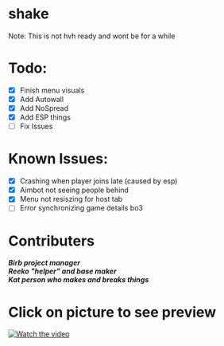 
# shake

Note: This is not hvh ready and wont be for a while

# Todo:
- [x] Finish menu visuals
- [x] Add Autowall
- [x] Add NoSpread
- [x] Add ESP things
- [ ] Fix Issues

# Known Issues:
- [x] Crashing when player joins late (caused by esp)
- [x] Aimbot not seeing people behind
- [x] Menu not resiszing for host tab
- [ ] Error synchronizing game details bo3

# Contributers
***Birb project manager<br />***
***Reeko "helper" and base maker<br />*** 
***Kat person who makes and breaks things<br />***

# Click on picture to see preview
[![Watch the video](https://i.imgur.com/seYrNxr.png)](https://youtu.be/4a3tks7sfoM)


